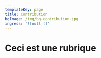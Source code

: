 ```yaml
---
templateKey: page
title: Contribution
bgImage: /img/bg-contribution.jpg
ingress: '![null]()'
---
```

# Ceci est une rubrique
